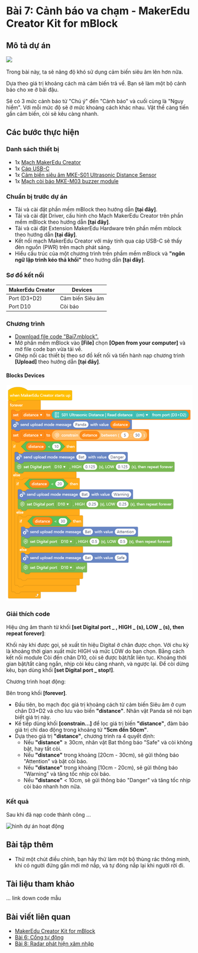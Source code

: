 # Bài 7: Cảnh báo va chạm - MakerEdu Creator Kit for mBlock

## Mô tả dự án

![](/ex/less07/image/BAI7.png)

Trong bài này, ta sẽ nâng độ khó sử dụng cảm biến siêu âm lên hơn nữa.

Dựa theo giá trị khoảng cách mà cảm biến trả về. Bạn sẽ làm một bộ cảnh báo cho xe ở bãi đậu.

Sẽ có 3 mức cảnh báo từ "Chú ý" đến "Cảnh báo" và cuối cùng là "Nguy hiểm". Với mỗi mức độ sẽ ở mức khoảng cách khác nhau. Vật thể càng tiến gần cảm biến, còi sẽ kêu càng nhanh.

## Các bước thực hiện

### Danh sách thiết bị

- 1x [Mạch MakerEdu Creator](https://www.makerlab.vn/creator)
- 1x [Cáp USB-C](https://hshop.vn/cap-usb-type-c)
- 1x [Cảm biến siêu âm MKE-S01 Ultrasonic Distance Sensor](https://makerlab.vn/mkes01)
- 1x [Mạch còi báo MKE-M03 buzzer module](https://makerlab.vn/mkem03)

### Chuẩn bị trước dự án

- Tải và cài đặt phần mềm mBlock theo hướng dẫn **[tại đây]**.
- Tải và cài đặt Driver, cấu hình cho Mạch MakerEdu Creator trên phần mềm mBlock theo hướng dẫn **[tại đây]**.
- Tải và cài đặt Extension MakerEdu Hardware trên phần mềm mblock theo hướng dẫn **[tại đây]**.
- Kết nối mạch MakerEdu Creator với máy tính qua cáp USB-C sẽ thấy đèn nguồn (PWR) trên mạch phát sáng.
- Hiểu cấu trúc của một chương trình trên phầm mềm mBlock và **"ngôn ngữ lập trình kéo thả khối"** theo hướng dẫn **[tại đây]**.

### Sơ đồ kết nối

| MakerEdu Creator | Devices              |
|------------------|----------------------|
| Port (D3+D2)     | Cảm biến Siêu âm     |
| Port D10         | Còi báo              |

### Chương trình

- [Download file code "Bai7.mblock".](/ex/less07/mBlock5/Bai7.mblock)
- Mở phần mềm mBlock vào **[File]** chọn **[Open from your computer]** và mở file code bạn vừa tải về.
- Ghép nối các thiết bị theo sơ đồ kết nối và tiến hành nạp chương trình **[Upload]** theo hướng dẫn **[tại đây]**.

#### Blocks Devices

![Creator mBlock Bai 7](/ex/less07/image/825px-Creator_mBlock_Bai_7.png)

### Giải thích code

Hiệu ứng âm thanh từ khối **[set Digital port _ , HIGH _ (s), LOW _ (s), then repeat forever]**:

Khối này khi được gọi, sẽ xuất tín hiệu Digital ở chân được chọn. Với chu kỳ là khoảng thời gian xuất mức HIGH và mức LOW do bạn chọn.
Bằng cách kết nối module Còi đến chân D10, còi sẽ được bật/tắt liên tục.
Khoảng thời gian bật/tắt càng ngắn, nhịp còi kêu càng nhanh, và ngược lại.
Để còi dừng kêu, bạn dùng khối **[set Digital port _ stop!]**.

Chương trình hoạt động:

Bên trong khối **[forever]**.

- Đầu tiên, bo mạch đọc giá trị khoảng cách từ cảm biến Siêu âm ở cụm chân D3+D2 và cho lưu vào biến **"distance"**. Nhân vật Panda sẽ nói bạn biết giá trị này.
- Kế tiếp dùng khối **[constrain...]** để lọc giá trị biến **"distance"**, đảm bảo giá trị chỉ dao động trong khoảng từ **"5cm đến 50cm"**.
- Dựa theo giá trị **"distance"**, chương trình ra 4 quyết định:
  - Nếu **"distance"** ≥ 30cm, nhân vật Bat thông báo "Safe" và còi không bật, hay tắt còi.
  - Nếu **"distance"** trong khoảng [20cm - 30cm), sẽ gửi thông báo "Attention" và bật còi báo.
  - Nếu **"distance"** trong khoảng [10cm - 20cm), sẽ gửi thông báo "Warning" và tăng tốc nhịp còi báo.
  - Nếu **"distance"** < 10cm, sẽ gửi thông báo "Danger" và tăng tốc nhịp còi báo nhanh hơn nữa.

### Kết quả

Sau khi đã nạp code thành công ...

![hình dự án hoạt động](project_image.png)

## Bài tập thêm

- Thử một chút điều chỉnh, bạn hãy thử làm một bộ thùng rác thông minh, khi có người đứng gần mới mở nắp, và tự đóng nắp lại khi người rời đi.

## Tài liệu tham khảo

... link down code mẫu

## Bài viết liên quan

- [MakerEdu Creator Kit for mBlock](/README.md)
- [Bài 6: Cổng tự động](/ex/less06/README.md)
- [Bài 8: Radar phát hiện xâm nhập](/ex/less08/README.md)

